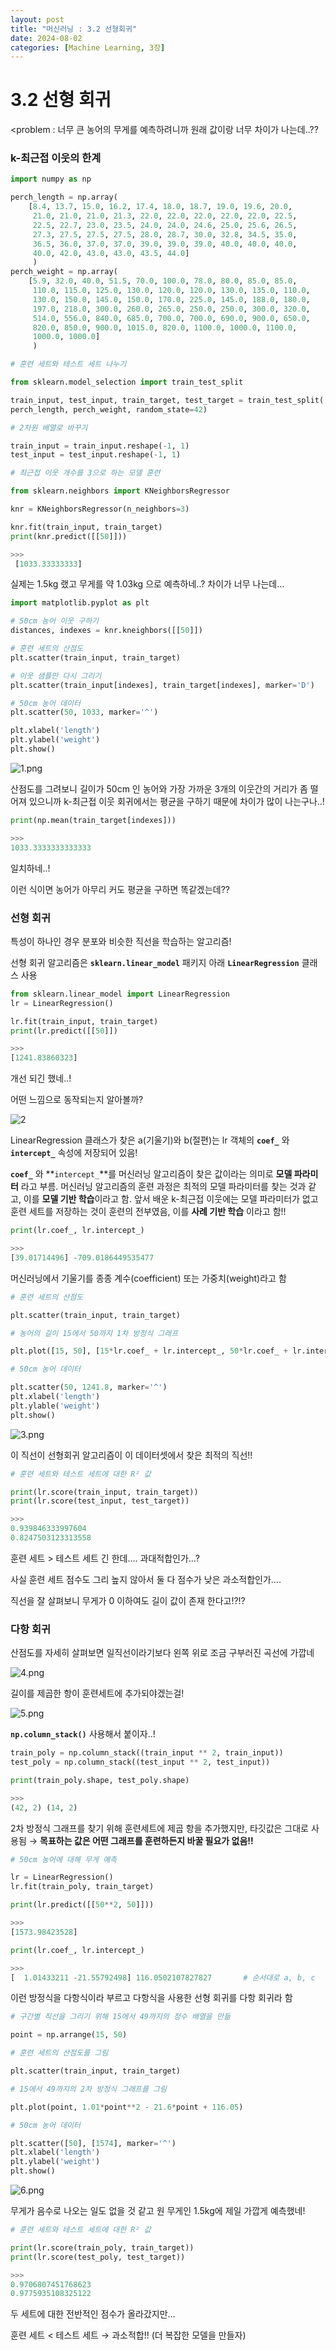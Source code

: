 ```yaml
---
layout: post
title: "머신러닝 : 3.2 선형회귀"
date: 2024-08-02
categories: [Machine Learning, 3장]
---
```

# 3.2 선형 회귀

<problem : 너무 큰 농어의 무게를 예측하려니까 원래 값이랑 너무 차이가 나는데..??

### k-최근접 이웃의 한계

```python
import numpy as np

perch_length = np.array(
    [8.4, 13.7, 15.0, 16.2, 17.4, 18.0, 18.7, 19.0, 19.6, 20.0,
     21.0, 21.0, 21.0, 21.3, 22.0, 22.0, 22.0, 22.0, 22.0, 22.5,
     22.5, 22.7, 23.0, 23.5, 24.0, 24.0, 24.6, 25.0, 25.6, 26.5,
     27.3, 27.5, 27.5, 27.5, 28.0, 28.7, 30.0, 32.8, 34.5, 35.0,
     36.5, 36.0, 37.0, 37.0, 39.0, 39.0, 39.0, 40.0, 40.0, 40.0,
     40.0, 42.0, 43.0, 43.0, 43.5, 44.0]
     )
perch_weight = np.array(
    [5.9, 32.0, 40.0, 51.5, 70.0, 100.0, 78.0, 80.0, 85.0, 85.0,
     110.0, 115.0, 125.0, 130.0, 120.0, 120.0, 130.0, 135.0, 110.0,
     130.0, 150.0, 145.0, 150.0, 170.0, 225.0, 145.0, 188.0, 180.0,
     197.0, 218.0, 300.0, 260.0, 265.0, 250.0, 250.0, 300.0, 320.0,
     514.0, 556.0, 840.0, 685.0, 700.0, 700.0, 690.0, 900.0, 650.0,
     820.0, 850.0, 900.0, 1015.0, 820.0, 1100.0, 1000.0, 1100.0,
     1000.0, 1000.0]
     )
```

```python
# 훈련 세트와 테스트 세트 나누기

from sklearn.model_selection import train_test_split

train_input, test_input, train_target, test_target = train_test_split(
perch_length, perch_weight, random_state=42)

# 2차원 배열로 바꾸기

train_input = train_input.reshape(-1, 1)
test_input = test_input.reshape(-1, 1)

# 최근접 이웃 개수를 3으로 하는 모델 훈련

from sklearn.neighbors import KNeighborsRegressor

knr = KNeighborsRegressor(n_neighbors=3)

knr.fit(train_input, train_target)
print(knr.predict([[50]]))

>>>
 [1033.33333333]
```

실제는 1.5kg 랬고 무게를 약 1.03kg 으로 예측하네..? 차이가 너무 나는데…

```python
import matplotlib.pyplot as plt

# 50cm 농어 이웃 구하기
distances, indexes = knr.kneighbors([[50]])

# 훈련 세트의 산점도
plt.scatter(train_input, train_target)

# 이웃 샘플만 다시 그리기
plt.scatter(train_input[indexes], train_target[indexes], marker='D')

# 50cm 농어 데이터
plt.scatter(50, 1033, marker='^')

plt.xlabel('length')
plt.ylabel('weight')
plt.show()
```

![1.png](/assets/img/posts/ML/ML3.2/1.png)

산점도를 그려보니 길이가 50cm 인 농어와 가장 가까운 3개의 이웃간의 거리가 좀 떨어져 있으니까 k-최근접 이웃 회귀에서는 평균을 구하기 때문에 차이가 많이 나는구나..!

```python
print(np.mean(train_target[indexes]))

>>>
1033.3333333333333
```

일치하네..!

이런 식이면 농어가 아무리 커도 평균을 구하면 똑같겠는데??

### 선형 회귀

특성이 하나인 경우 분포와 비슷한 직선을 학습하는 알고리즘!

선형 회귀 알고리즘은 **`sklearn.linear_model`** 패키지 아래 **`LinearRegression`** 클래스 사용

```python
from sklearn.linear_model import LinearRegression
lr = LinearRegression()

lr.fit(train_input, train_target)
print(lr.predict([[50]])

>>>
[1241.83860323]
```

개선 되긴 했네..!

어떤 느낌으로 동작되는지 알아볼까?

![2](/assets/img/posts/ML/ML3.2/2.png)

LinearRegression 클래스가 찾은 a(기울기)와 b(절편)는 lr 객체의 **`coef_`** 와 **`intercept_`** 속성에 저장되어 있음!

**`coef_`** 와 **`intercept_`**를 머신러닝 알고리즘이 찾은 값이라는 의미로 **모델 파라미터** 라고 부름. 머신러닝 알고리즘의 훈련 과정은 최적의 모델 파라미터를 찾는 것과 같고, 이를 **모델 기반 학습**이라고 함. 앞서 배운 k-최근접 이웃에는 모델 파라미터가 없고 훈련 세트를 저장하는 것이 훈련의 전부였음, 이를 **사례 기반 학습** 이라고 함!!

```python
print(lr.coef_, lr.intercept_)

>>>
[39.01714496] -709.0186449535477
```

머신러닝에서 기울기를 종종 계수(coefficient) 또는 가중치(weight)라고 함

```python
# 훈련 세트의 산점도

plt.scatter(train_input, train_target)

# 농어의 길이 15에서 50까지 1차 방정식 그래프

plt.plot([15, 50], [15*lr.coef_ + lr.intercept_, 50*lr.coef_ + lr.intercept_])

# 50cm 농어 데이터

plt.scatter(50, 1241.8, marker='^')
plt.xlabel('length')
plt.ylable('weight')
plt.show()
```

![3.png](/assets/img/posts/ML/ML3.2/3.png)

이 직선이 선형회귀 알고리즘이 이 데이터셋에서 찾은 최적의 직선!!

```python
# 훈련 세트와 테스트 세트에 대한 R² 값

print(lr.score(train_input, train_target))
print(lr.score(test_input, test_target))

>>>
0.939846333997604
0.8247503123313558
```

훈련 세트 > 테스트 세트 긴 한데…. 과대적합인가…?

사실 훈련 세트 점수도 그리 높지 않아서 둘 다 점수가 낮은 과소적합인가….

직선을 잘 살펴보니 무게가 0 이하여도 길이 값이 존재 한다고!?!?

### 다항 회귀

산점도를 자세히 살펴보면 일직선이라기보다 왼쪽 위로 조금 구부러진 곡선에 가깝네

![4.png](/assets/img/posts/ML/ML3.2/4.png)

길이를 제곱한 항이 훈련세트에 추가되야겠는걸!

![5.png](/assets/img/posts/ML/ML3.2/5.png)

**`np.column_stack()`** 사용해서 붙이자..!

```python
train_poly = np.column_stack((train_input ** 2, train_input))
test_poly = np.column_stack((test_input ** 2, test_input))
```

```python
print(train_poly.shape, test_poly.shape)

>>>
(42, 2) (14, 2)
```

2차 방정식 그래프를 찾기 위해 훈련세트에 제곱 항을 추가했지만, 타깃값은 그대로 사용됨 → **목표하는 값은 어떤 그래프를 훈련하든지 바꿀 필요가 없음!!**

```python
# 50cm 농어에 대해 무게 예측

lr = LinearRegression()
lr.fit(train_poly, train_target)

print(lr.predict([[50**2, 50]]))

>>>
[1573.98423528]

print(lr.coef_, lr.intercept_)

>>>
[  1.01433211 -21.55792498] 116.0502107827827       # 순서대로 a, b, c
```

이런 방정식을 다항식이라 부르고 다항식을 사용한 선형 회귀를 다항 회귀라 함

```python
# 구간별 직선을 그리기 위해 15에서 49까지의 정수 배열을 만듦

point = np.arrange(15, 50)

# 훈련 세트의 산점도를 그림

plt.scatter(train_input, train_target)

# 15에서 49까지의 2차 방정식 그래프를 그림

plt.plot(point, 1.01*point**2 - 21.6*point + 116.05)

# 50cm 농어 데이터

plt.scatter([50], [1574], marker='^')
plt.xlabel('length')
plt.ylabel('weight')
plt.show()
```

![6.png](/assets/img/posts/ML/ML3.2/6.png)

무게가 음수로 나오는 일도 없을 것 같고 원 무게인 1.5kg에 제일 가깝게 예측했네!

```python
# 훈련 세트와 테스트 세트에 대한 R² 값

print(lr.score(train_poly, train_target))
print(lr.score(test_poly, test_target))

>>>
0.9706807451768623
0.9775935108325122
```

두 세트에 대한 전반적인 점수가 올라갔지만…

훈련 세트 < 테스트 세트 → 과소적합!! (더 복잡한 모델을 만들자)